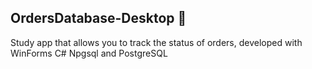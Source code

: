 ## OrdersDatabase-Desktop :convenience_store:

Study app that allows you to track the status of orders, developed with WinForms C# Npgsql and PostgreSQL


